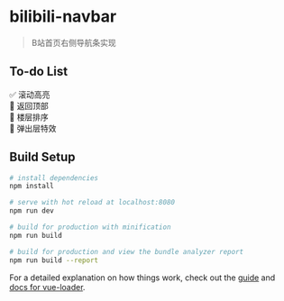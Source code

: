 # bilibili-navbar

> B站首页右侧导航条实现

## To-do List
 ✅ 滚动高亮  
 🔲 返回顶部  
 🔲 楼层排序  
 🔲 弹出层特效

## Build Setup

``` bash
# install dependencies
npm install

# serve with hot reload at localhost:8080
npm run dev

# build for production with minification
npm run build

# build for production and view the bundle analyzer report
npm run build --report
```

For a detailed explanation on how things work, check out the [guide](http://vuejs-templates.github.io/webpack/) and [docs for vue-loader](http://vuejs.github.io/vue-loader).
